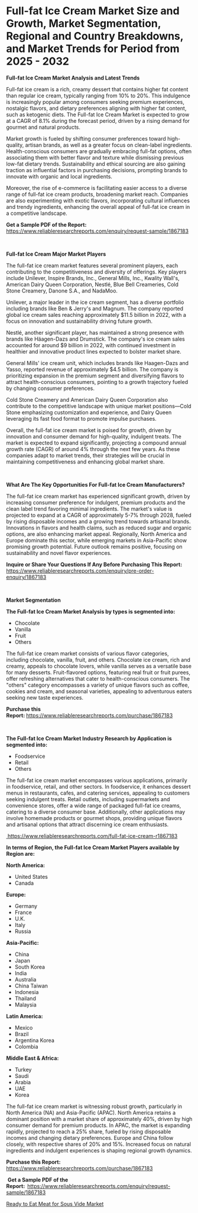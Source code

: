 <p><h1>Full-fat Ice Cream Market Size and Growth, Market Segmentation, Regional and Country Breakdowns, and Market Trends for Period from 2025 -  2032</h1></p><p><strong>Full-fat Ice Cream Market Analysis and Latest Trends</strong></p>
<p><p>Full-fat ice cream is a rich, creamy dessert that contains higher fat content than regular ice cream, typically ranging from 10% to 20%. This indulgence is increasingly popular among consumers seeking premium experiences, nostalgic flavors, and dietary preferences aligning with higher fat content, such as ketogenic diets. The Full-fat Ice Cream Market is expected to grow at a CAGR of 8.1% during the forecast period, driven by a rising demand for gourmet and natural products. </p><p>Market growth is fueled by shifting consumer preferences toward high-quality, artisan brands, as well as a greater focus on clean-label ingredients. Health-conscious consumers are gradually embracing full-fat options, often associating them with better flavor and texture while dismissing previous low-fat dietary trends. Sustainability and ethical sourcing are also gaining traction as influential factors in purchasing decisions, prompting brands to innovate with organic and local ingredients. </p><p>Moreover, the rise of e-commerce is facilitating easier access to a diverse range of full-fat ice cream products, broadening market reach. Companies are also experimenting with exotic flavors, incorporating cultural influences and trendy ingredients, enhancing the overall appeal of full-fat ice cream in a competitive landscape.</p></p>
<p><strong>Get a Sample PDF of the Report:&nbsp;</strong> <a href="https://www.reliableresearchreports.com/enquiry/request-sample/1867183?utm_campaign=2737&utm_medium=2&utm_source=Github&utm_content=ia&utm_term=07042025&utm_id=full-fat-ice-cream">https://www.reliableresearchreports.com/enquiry/request-sample/1867183</a></p>
<p>&nbsp;</p>
<p><strong>Full-fat Ice Cream Major Market Players</strong></p>
<p><p>The full-fat ice cream market features several prominent players, each contributing to the competitiveness and diversity of offerings. Key players include Unilever, Inspire Brands, Inc., General Mills, Inc., Kwality Wall's, American Dairy Queen Corporation, Nestlé, Blue Bell Creameries, Cold Stone Creamery, Danone S.A., and NadaMoo.</p><p>Unilever, a major leader in the ice cream segment, has a diverse portfolio including brands like Ben & Jerry's and Magnum. The company reported global ice cream sales reaching approximately $11.5 billion in 2022, with a focus on innovation and sustainability driving future growth. </p><p>Nestlé, another significant player, has maintained a strong presence with brands like Häagen-Dazs and Drumstick. The company's ice cream sales accounted for around $9 billion in 2022, with continued investment in healthier and innovative product lines expected to bolster market share.</p><p>General Mills' ice cream unit, which includes brands like Haagen-Dazs and Yasso, reported revenue of approximately $4.5 billion. The company is prioritizing expansion in the premium segment and diversifying flavors to attract health-conscious consumers, pointing to a growth trajectory fueled by changing consumer preferences.</p><p>Cold Stone Creamery and American Dairy Queen Corporation also contribute to the competitive landscape with unique market positions—Cold Stone emphasizing customization and experience, and Dairy Queen leveraging its fast food format to promote impulse purchases. </p><p>Overall, the full-fat ice cream market is poised for growth, driven by innovation and consumer demand for high-quality, indulgent treats. The market is expected to expand significantly, projecting a compound annual growth rate (CAGR) of around 4% through the next few years. As these companies adapt to market trends, their strategies will be crucial in maintaining competitiveness and enhancing global market share.</p></p>
<p>&nbsp;</p>
<p><strong>What Are The Key Opportunities For Full-fat Ice Cream Manufacturers?</strong></p>
<p><p>The full-fat ice cream market has experienced significant growth, driven by increasing consumer preference for indulgent, premium products and the clean label trend favoring minimal ingredients. The market's value is projected to expand at a CAGR of approximately 5-7% through 2028, fueled by rising disposable incomes and a growing trend towards artisanal brands. Innovations in flavors and health claims, such as reduced sugar and organic options, are also enhancing market appeal. Regionally, North America and Europe dominate this sector, while emerging markets in Asia-Pacific show promising growth potential. Future outlook remains positive, focusing on sustainability and novel flavor experiences.</p></p>
<p><strong>Inquire or Share Your Questions If Any Before Purchasing This Report:</strong> <a href="https://www.reliableresearchreports.com/enquiry/pre-order-enquiry/1867183?utm_campaign=2737&utm_medium=2&utm_source=Github&utm_content=ia&utm_term=07042025&utm_id=full-fat-ice-cream">https://www.reliableresearchreports.com/enquiry/pre-order-enquiry/1867183</a></p>
<p>&nbsp;</p>
<p><strong>Market Segmentation</strong></p>
<p><strong>The Full-fat Ice Cream Market Analysis by types is segmented into:</strong></p>
<p><ul><li>Chocolate</li><li>Vanilla</li><li>Fruit</li><li>Others</li></ul></p>
<p><p>The full-fat ice cream market consists of various flavor categories, including chocolate, vanilla, fruit, and others. Chocolate ice cream, rich and creamy, appeals to chocolate lovers, while vanilla serves as a versatile base for many desserts. Fruit-flavored options, featuring real fruit or fruit purees, offer refreshing alternatives that cater to health-conscious consumers. The "others" category encompasses a variety of unique flavors such as coffee, cookies and cream, and seasonal varieties, appealing to adventurous eaters seeking new taste experiences.</p></p>
<p><strong>Purchase this Report:&nbsp;</strong><a href="https://www.reliableresearchreports.com/purchase/1867183?utm_campaign=2737&utm_medium=2&utm_source=Github&utm_content=ia&utm_term=07042025&utm_id=full-fat-ice-cream">https://www.reliableresearchreports.com/purchase/1867183</a></p>
<p>&nbsp;</p>
<p><strong>The Full-fat Ice Cream Market Industry Research by Application is segmented into:</strong></p>
<p><ul><li>Foodservice</li><li>Retail</li><li>Others</li></ul></p>
<p><p>The full-fat ice cream market encompasses various applications, primarily in foodservice, retail, and other sectors. In foodservice, it enhances dessert menus in restaurants, cafes, and catering services, appealing to customers seeking indulgent treats. Retail outlets, including supermarkets and convenience stores, offer a wide range of packaged full-fat ice creams, catering to a diverse consumer base. Additionally, other applications may involve homemade products or gourmet shops, providing unique flavors and artisanal options that attract discerning ice cream enthusiasts.</p></p>
<p><a href="https://www.reliableresearchreports.com/full-fat-ice-cream-r1867183?utm_campaign=2737&utm_medium=2&utm_source=Github&utm_content=ia&utm_term=07042025&utm_id=full-fat-ice-cream">&nbsp;https://www.reliableresearchreports.com/full-fat-ice-cream-r1867183</a></p>
<p><strong>In terms of Region, the Full-fat Ice Cream Market Players available by Region are:</strong></p>
<p>
    <p> <strong> North America: </strong>
        <ul>
            <li>United States</li>
            <li>Canada</li>
        </ul>
        </p> 
    <p> <strong> Europe: </strong>
        <ul>
            <li>Germany</li>
            <li>France</li>
            <li>U.K.</li>
            <li>Italy</li>
            <li>Russia</li>
        </ul>
        </p> 
    <p> <strong> Asia-Pacific: </strong>
        <ul>
            <li>China</li>
            <li>Japan</li>
            <li>South Korea</li>
            <li>India</li>
            <li>Australia</li>
            <li>China Taiwan</li>
            <li>Indonesia</li>
            <li>Thailand</li>
            <li>Malaysia</li>
        </ul>
        </p> 
    <p> <strong> Latin America: </strong>
        <ul>
            <li>Mexico</li>
            <li>Brazil</li>
            <li>Argentina Korea</li>
            <li>Colombia</li>
        </ul>
        </p> 
    <p> <strong> Middle East & Africa: </strong>
        <ul>
            <li>Turkey</li>
            <li>Saudi</li>
            <li>Arabia</li>
            <li>UAE</li>
            <li>Korea</li>
        </ul>
    </p>
    </p>
<p><p>The full-fat ice cream market is witnessing robust growth, particularly in North America (NA) and Asia-Pacific (APAC). North America retains a dominant position with a market share of approximately 40%, driven by high consumer demand for premium products. In APAC, the market is expanding rapidly, projected to reach a 25% share, fueled by rising disposable incomes and changing dietary preferences. Europe and China follow closely, with respective shares of 20% and 15%. Increased focus on natural ingredients and indulgent experiences is shaping regional growth dynamics.</p></p>
<p><strong>Purchase this Report: </strong><a href="https://www.reliableresearchreports.com/purchase/1867183?utm_campaign=2737&utm_medium=2&utm_source=Github&utm_content=ia&utm_term=07042025&utm_id=full-fat-ice-cream">https://www.reliableresearchreports.com/purchase/1867183</a></p>
<p>&nbsp;<strong>Get a Sample PDF of the Report:&nbsp;&nbsp;</strong><a href="https://www.reliableresearchreports.com/enquiry/request-sample/1867183?utm_campaign=2737&utm_medium=2&utm_source=Github&utm_content=ia&utm_term=07042025&utm_id=full-fat-ice-cream">https://www.reliableresearchreports.com/enquiry/request-sample/1867183</a></p>
<p><strong></strong></p>
<p><p><a href="https://github.com/vitrilaoire/Market-Research-Report-List-1/blob/main/ready-to-eat-meat-for-sous-vide-market.md?utm_campaign=2737&utm_medium=2&utm_source=Github&utm_content=ia&utm_term=07042025&utm_id=full-fat-ice-cream">Ready to Eat Meat for Sous Vide Market</a></p></p>